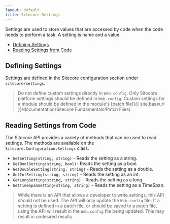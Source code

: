 ```yaml
---
layout: default
title: Sitecore Settings
---
```

Settings are used to store values that are accessed by code when the code needs to perform a task. A setting is name and a value.

* [Defining Settings](#defining_settings)
* [Reading Settings from Code](#reading_settings_from_code)

## <a name="defining_settings">Defining Settings</a>
Settings are defined in the Sitecore configuration section under `sitecore/settings`.

> Do not define custom settings directly in `Web.config`. Only Sitecore platform settings 
> should be defined in `Web.config`. Custom settings for a module should be defined in 
> the module's [patch file]({{ site.baseurl }}/documentation/Sitecore Fundamentals/Patch Files).

## <a name="reading_settings_from_code">Reading Settings from Code</a>
The Sitecore API provides a variety of methods that can be used to read settings. The methods are available on the `Sitecore.Configuration.Settings` class.

* `GetSetting(string, string)` - Reads the setting as a string.
* `GetBoolSetting(string, bool)`- Reads the setting as a bool.
* `GetDoubleSetting(string, string)` - Reads the setting as a double.
* `GetIntSetting(string, string)` - Reads the setting as an int.
* `GetLongSetting(string, string)` - Reads the setting as a long.
* `GetTimeSpanSetting(string, string)` - Reads the setting as a TimeSpan.

> While there is an API that allows a developer to write settings, this API should not be used. 
> The API will only update the `Web.config` file. If a setting is defined in a patch file, or 
> should be saved to a patch file, using the API will result in the `Web.config` file being 
> updated. This may result in undesired results. 
